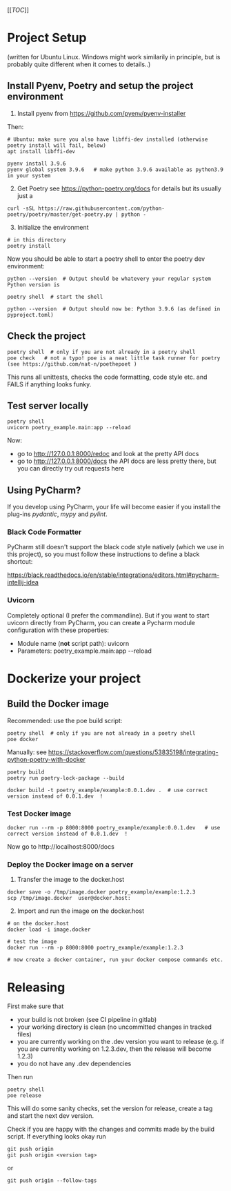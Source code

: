 [[_TOC_]]

# Project Setup
(written for Ubuntu Linux. Windows might work similarily in principle, but is probably quite different when it comes to details..)
## Install Pyenv, Poetry and setup the project environment

1. Install pyenv 
from https://github.com/pyenv/pyenv-installer

Then: 
```
# Ubuntu: make sure you also have libffi-dev installed (otherwise poetry install will fail, below)
apt install libffi-dev

pyenv install 3.9.6
pyenv global system 3.9.6   # make python 3.9.6 available as python3.9 in your system
```

2. Get Poetry 
see https://python-poetry.org/docs for details but its usually just a
```
curl -sSL https://raw.githubusercontent.com/python-poetry/poetry/master/get-poetry.py | python -
```

3. Initialize the environment 
``` 
# in this directory
poetry install 
```

Now you should be able to start a poetry shell to enter the poetry dev environment:
```
python --version  # Output should be whatevery your regular system Python version is

poetry shell  # start the shell

python --version  # Output should now be: Python 3.9.6 (as defined in pyproject.toml)
```


## Check the project
```
poetry shell  # only if you are not already in a poetry shell
poe check   # not a typo! poe is a neat little task runner for poetry (see https://github.com/nat-n/poethepoet )
```
This runs all unittests, checks the code formatting, code style etc. and FAILS if anything looks funky. 

## Test server locally

```
poetry shell
uvicorn poetry_example.main:app --reload
```
Now:
- go to http://127.0.0.1:8000/redoc  and look at the pretty API docs
- go to http://127.0.0.1:8000/docs  the API docs are less pretty there, but you can directly try out requests here

## Using PyCharm?
If you develop using PyCharm, your life will become easier if you install the plug-ins _pydantic_, _mypy_ and 
_pylint_.

### Black Code Formatter
PyCharm still doesn't support the black code style natively (which we use in this project), so you must follow these
instructions to define a black shortcut:

https://black.readthedocs.io/en/stable/integrations/editors.html#pycharm-intellij-idea


### Uvicorn
Completely optional (I prefer the commandline). But if you want to start uvicorn directly from PyCharm, you can create a Pycharm module configuration with these properties: 
* Module name (**not** script path): uvicorn
* Parameters: poetry_example.main:app --reload


# Dockerize your project
## Build the Docker image
Recommended: use the poe build script:
```
poetry shell  # only if you are not already in a poetry shell
poe docker
```

Manually: see https://stackoverflow.com/questions/53835198/integrating-python-poetry-with-docker
```
poetry build
poetry run poetry-lock-package --build

docker build -t poetry_example/example:0.0.1.dev .  # use correct version instead of 0.0.1.dev  !
```

### Test Docker image
```
docker run --rm -p 8000:8000 poetry_example/example:0.0.1.dev   # use correct version instead of 0.0.1.dev  !
```

Now go to http://localhost:8000/docs

### Deploy the Docker image on a server
1. Transfer the image to the docker.host
```
docker save -o /tmp/image.docker poetry_example/example:1.2.3
scp /tmp/image.docker  user@docker.host:
```
2. Import and run the image on the docker.host
```
# on the docker.host
docker load -i image.docker

# test the image
docker run --rm -p 8000:8000 poetry_example/example:1.2.3   

# now create a docker container, run your docker compose commands etc.

```

# Releasing
First make sure that
- your build is not broken (see CI pipeline in gitlab)
- your working directory is clean (no uncommitted changes in tracked files)
- you are currently working on the .dev version you want to release (e.g. if you are currenlty working on 1.2.3.dev, then the release will become 1.2.3)
- you do not have any .dev dependencies

Then run
``` 
poetry shell
poe release
```
This will do some sanity checks, set the version for release, create a tag and start the next dev version.

Check if you are happy with the changes and commits made by the build script. If everything looks okay run
```
git push origin
git push origin <version tag>
```

or

```
git push origin --follow-tags
```

